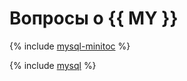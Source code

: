 # Вопросы о {{ MY }}

{% include [mysql-minitoc](../../_qa/managed-mysql/minitoc/mysql.md) %}

{% include [mysql](../../_qa/managed-mysql/mysql.md) %}
